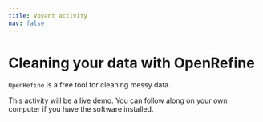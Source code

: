 ```yaml
---
title: Voyant activity
nav: false
---
```



# Cleaning your data with OpenRefine

`OpenRefine` is a free tool for cleaning messy data. 

This activity will be a live demo. You can follow along on your own computer if you have the software installed. 
